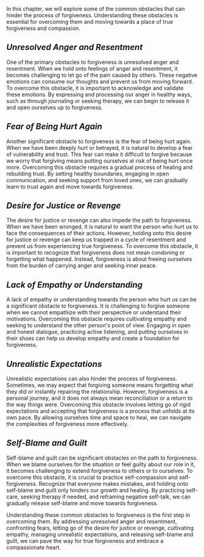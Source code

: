 
In this chapter, we will explore some of the common obstacles that can hinder the process of forgiveness. Understanding these obstacles is essential for overcoming them and moving towards a place of true forgiveness and compassion.

*Unresolved Anger and Resentment*
---------------------------------

One of the primary obstacles to forgiveness is unresolved anger and resentment. When we hold onto feelings of anger and resentment, it becomes challenging to let go of the pain caused by others. These negative emotions can consume our thoughts and prevent us from moving forward. To overcome this obstacle, it is important to acknowledge and validate these emotions. By expressing and processing our anger in healthy ways, such as through journaling or seeking therapy, we can begin to release it and open ourselves up to forgiveness.

*Fear of Being Hurt Again*
--------------------------

Another significant obstacle to forgiveness is the fear of being hurt again. When we have been deeply hurt or betrayed, it is natural to develop a fear of vulnerability and trust. This fear can make it difficult to forgive because we worry that forgiving means putting ourselves at risk of being hurt once more. Overcoming this obstacle requires a gradual process of healing and rebuilding trust. By setting healthy boundaries, engaging in open communication, and seeking support from loved ones, we can gradually learn to trust again and move towards forgiveness.

*Desire for Justice or Revenge*
-------------------------------

The desire for justice or revenge can also impede the path to forgiveness. When we have been wronged, it is natural to want the person who hurt us to face the consequences of their actions. However, holding onto this desire for justice or revenge can keep us trapped in a cycle of resentment and prevent us from experiencing true forgiveness. To overcome this obstacle, it is important to recognize that forgiveness does not mean condoning or forgetting what happened. Instead, forgiveness is about freeing ourselves from the burden of carrying anger and seeking inner peace.

*Lack of Empathy or Understanding*
----------------------------------

A lack of empathy or understanding towards the person who hurt us can be a significant obstacle to forgiveness. It is challenging to forgive someone when we cannot empathize with their perspective or understand their motivations. Overcoming this obstacle requires cultivating empathy and seeking to understand the other person's point of view. Engaging in open and honest dialogue, practicing active listening, and putting ourselves in their shoes can help us develop empathy and create a foundation for forgiveness.

*Unrealistic Expectations*
--------------------------

Unrealistic expectations can also hinder the process of forgiveness. Sometimes, we may expect that forgiving someone means forgetting what they did or instantly repairing the relationship. However, forgiveness is a personal journey, and it does not always mean reconciliation or a return to the way things were. Overcoming this obstacle involves letting go of rigid expectations and accepting that forgiveness is a process that unfolds at its own pace. By allowing ourselves time and space to heal, we can navigate the complexities of forgiveness more effectively.

*Self-Blame and Guilt*
----------------------

Self-blame and guilt can be significant obstacles on the path to forgiveness. When we blame ourselves for the situation or feel guilty about our role in it, it becomes challenging to extend forgiveness to others or to ourselves. To overcome this obstacle, it is crucial to practice self-compassion and self-forgiveness. Recognize that everyone makes mistakes, and holding onto self-blame and guilt only hinders our growth and healing. By practicing self-care, seeking therapy if needed, and reframing negative self-talk, we can gradually release self-blame and move towards forgiveness.

Understanding these common obstacles to forgiveness is the first step in overcoming them. By addressing unresolved anger and resentment, confronting fears, letting go of the desire for justice or revenge, cultivating empathy, managing unrealistic expectations, and releasing self-blame and guilt, we can pave the way for true forgiveness and embrace a compassionate heart.
